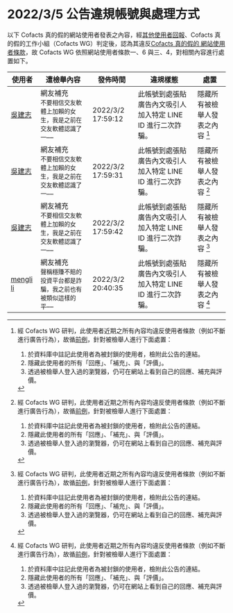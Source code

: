 2022/3/5 公告違規帳號與處理方式
=========

以下 Cofacts 真的假的網站使用者發表之內容，經[其他使用者回報](https://docs.google.com/spreadsheets/d/e/2PACX-1vRdcwXdC36xfgXfSMSk527Zbel9A-__vwRXkQ0NjkzSXoSPETCFc7sI7SoaAFdPCfskugtQL-Md8JgH/pubhtml?gid=438362561&single=true)、Cofacts 真的假的工作小組（Cofacts WG）判定後，認為其違反[Cofacts 真的假的 網站使用者條款](https://github.com/cofacts/rumors-site/blob/master/LEGAL.md)，故 Cofacts WG 依照網站使用者條款一、6 與三、4，對相關內容進行處置如下。

| 使用者 | 遭檢舉內容 | 發佈時間 | 違規樣態 | 處置 |
| ----- | -------- | ------- | ------- | --- |
| [吳建志](https://cofacts.github.io/community-builder/#/editorworks?showAll=1&day=365&userId=JCUQSn8BvUvLpBdgWl1h) | 網友補充<br>`不要相信交友軟體上加賴的女生，我是之前在交友軟體認識了一⋯⋯` | 2022/3/2 17:59:12 | 此帳號到處張貼廣告內文吸引人加入特定 LINE ID 進行二次詐騙。 | 隱藏所有被檢舉人發表之內容 [^block] |
| [吳建志](https://cofacts.github.io/community-builder/#/editorworks?showAll=1&day=365&userId=JCUQSn8BvUvLpBdgWl1h) | 網友補充<br>`不要相信交友軟體上加賴的女生，我是之前在交友軟體認識了一⋯⋯` | 2022/3/2 17:59:31 | 此帳號到處張貼廣告內文吸引人加入特定 LINE ID 進行二次詐騙。 | 隱藏所有被檢舉人發表之內容 [^block] |
| [吳建志](https://cofacts.github.io/community-builder/#/editorworks?showAll=1&day=365&userId=JCUQSn8BvUvLpBdgWl1h) | 網友補充<br>`不要相信交友軟體上加賴的女生，我是之前在交友軟體認識了一⋯⋯` | 2022/3/2 17:59:42 | 此帳號到處張貼廣告內文吸引人加入特定 LINE ID 進行二次詐騙。 | 隱藏所有被檢舉人發表之內容 [^block] |
| [mengli li](https://cofacts.github.io/community-builder/#/editorworks?showAll=1&day=365&userId=7EMgU3sBgBgcuemXXRfD) | 網友補充<br>`聲稱穩賺不賠的投資平台都是詐騙，我之前也有被類似這樣的平⋯⋯` | 2022/3/2 20:40:35 | 此帳號到處張貼廣告內文吸引人加入特定 LINE ID 進行二次詐騙。 | 隱藏所有被檢舉人發表之內容 [^block] |

[^block]: 
    經 Cofacts WG 研判，此使用者近期之所有內容均違反使用者條款（例如不斷進行廣告行為），故循[前例](https://github.com/cofacts/takedowns/blob/master/2021/1125-2nd-spam.md)，針對被檢舉人進行下面處置：
    1. 於資料庫中註記此使用者為被封鎖的使用者，檢附此公告的連結。
    2. 隱藏此使用者的所有「回應」、「補充」、與「評價」。
    3. 透過被檢舉人登入過的瀏覽器，仍可在網站上看到自己的回應、補充與評價。
